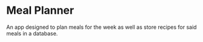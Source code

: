 # Meal Planner

An app designed to plan meals for the week as well as store recipes for said meals in a database.
